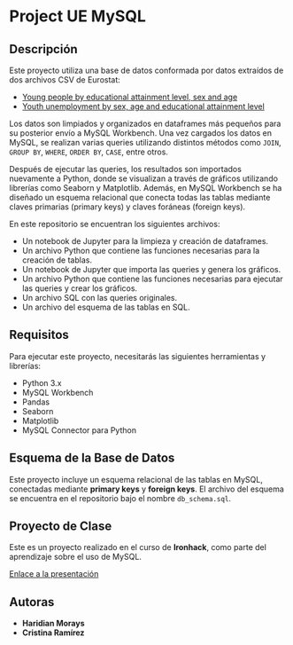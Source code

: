 # **Project UE MySQL**

## Descripción
Este proyecto utiliza una base de datos conformada por datos extraídos de dos archivos CSV de Eurostat:

- [Young people by educational attainment level, sex and age](https://ec.europa.eu/eurostat/databrowser/view/yth_demo_040/default/bar?lang=en&category=chldyth.yth.yth_educ) 
- [Youth unemployment by sex, age and educational attainment level](https://ec.europa.eu/eurostat/databrowser/view/yth_empl_090__custom_12827409/default/bar?lang=en)

Los datos son limpiados y organizados en dataframes más pequeños para su posterior envío a MySQL Workbench. Una vez cargados los datos en MySQL, se realizan varias queries utilizando distintos métodos como `JOIN`, `GROUP BY`, `WHERE`, `ORDER BY`, `CASE`, entre otros.

Después de ejecutar las queries, los resultados son importados nuevamente a Python, donde se visualizan a través de gráficos utilizando librerías como Seaborn y Matplotlib. Además, en MySQL Workbench se ha diseñado un esquema relacional que conecta todas las tablas mediante claves primarias (primary keys) y claves foráneas (foreign keys).

En este repositorio se encuentran los siguientes archivos:
- Un notebook de Jupyter para la limpieza y creación de dataframes.
- Un archivo Python que contiene las funciones necesarias para la creación de tablas.
- Un notebook de Jupyter que importa las queries y genera los gráficos.
- Un archivo Python que contiene las funciones necesarias para ejecutar las queries y crear los gráficos.
- Un archivo SQL con las queries originales.
- Un archivo del esquema de las tablas en SQL.

## Requisitos
Para ejecutar este proyecto, necesitarás las siguientes herramientas y librerías:
- Python 3.x
- MySQL Workbench
- Pandas
- Seaborn
- Matplotlib
- MySQL Connector para Python

## Esquema de la Base de Datos
Este proyecto incluye un esquema relacional de las tablas en MySQL, conectadas mediante **primary keys** y **foreign keys**. El archivo del esquema se encuentra en el repositorio bajo el nombre `db_schema.sql`.

## Proyecto de Clase
Este es un proyecto realizado en el curso de **Ironhack**, como parte del aprendizaje sobre el uso de MySQL. 

[Enlace a la presentación](#)

## Autoras
- **Haridian Morays**
- **Cristina Ramírez**
